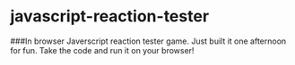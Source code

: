 # javascript-reaction-tester
###In browser Javerscript reaction tester game.
Just built it one afternoon for fun. Take the code and run it on your browser!
